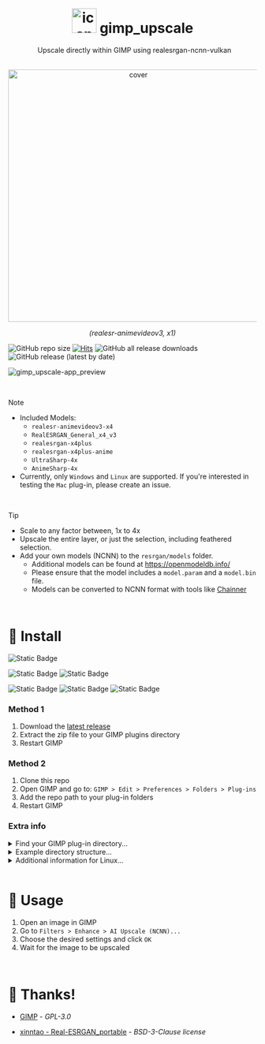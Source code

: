 <h1 align="center">
  <img src="https://github.com/user-attachments/assets/fd0b3a53-7240-4a01-8dff-5dcf4d0ca46b" alt="icon" width="50">
  gimp_upscale
</h1>


<p align="center">
  Upscale directly within GIMP using realesrgan-ncnn-vulkan
</p>


<p align="center">
  <img src="https://github.com/user-attachments/assets/a8b6a88e-a438-462e-8b97-e1e8091df748" alt="cover" width=512>
</p>


<p align="center">
  <em>(realesr-animevideov3, x1)</em>
</p>


![GitHub repo size](https://img.shields.io/github/repo-size/Nenotriple/gimp_upscale)
[![Hits](https://hits.seeyoufarm.com/api/count/incr/badge.svg?url=https%3A%2F%2Fgithub.com%2FNenotriple%2Fgimp_upscale&count_bg=%2379C83D&title_bg=%23555555&icon=&icon_color=%23E7E7E7&title=hits&edge_flat=false)](https://hits.seeyoufarm.com)
![GitHub all release downloads](https://img.shields.io/github/downloads/Nenotriple/gimp_upscale/total)
![GitHub release (latest by date)](https://img.shields.io/github/v/release/Nenotriple/gimp_upscale)


![gimp_upscale-app_preview](https://github.com/user-attachments/assets/ce277906-bc56-4bad-b218-aceaf4ba5c35)


<br>


> [!NOTE]
> - Included Models:
>   - `realesr-animevideov3-x4`
>   - `RealESRGAN_General_x4_v3`
>   - `realesrgan-x4plus`
>   - `realesrgan-x4plus-anime`
>   - `UltraSharp-4x`
>   - `AnimeSharp-4x`
> - Currently, only `Windows` and `Linux` are supported. If you're interested in testing the `Mac` plug-in, please create an issue.


<br>


> [!TIP]
> - Scale to any factor between, 1x to 4x
> - Upscale the entire layer, or just the selection, including feathered selection.
> - Add your own models (NCNN) to the `resrgan/models` folder.
>   - Additional models can be found at https://openmodeldb.info/
>   - Please ensure that the model includes a `model.param` and a `model.bin` file.
>   - Models can be converted to NCNN format with tools like [Chainner](https://github.com/chaiNNer-org/chaiNNer)


<br>


# 💾 Install
![Static Badge](https://img.shields.io/badge/GIMP-2.10%2B-green)


![Static Badge](https://img.shields.io/badge/Windows-blue)
![Static Badge](https://img.shields.io/badge/Linux-orange)


![Static Badge](https://img.shields.io/badge/Intel-blue) ![Static Badge](https://img.shields.io/badge/AMD-red) ![Static Badge](https://img.shields.io/badge/Nvidia-green)


### Method 1
1) Download the [latest release](https://github.com/Nenotriple/gimp_upscale/releases)
2) Extract the zip file to your GIMP plugins directory
3) Restart GIMP


### Method 2
1) Clone this repo
2) Open GIMP and go to: `GIMP > Edit > Preferences > Folders > Plug-ins`
3) Add the repo path to your plug-in folders
4) Restart GIMP

### Extra info
<details>
<summary>Find your GIMP plug-in directory...</summary>

- You can always find you plug-in folder from:
  - `GIMP > Edit > Preferences > Folders > Plug-ins`
- Default directory for Windows:
  - `C:\Users\%USERNAME%\AppData\Roaming\GIMP\2.10\plug-ins`
  - `C:\Program Files\GIMP 2\lib\gimp\2.0\plug-ins`
- Default directory for Linux:
  - `~/.config/GIMP/2.10/plug-ins`
  - `~/.gimp-2.10/plug-ins`

</details>


<details>
<summary>Example directory structure...</summary>
  
GIMP plug-ins must be in a folder structure like this:

```plaintext
plug-ins
|
└── gimp_upscale
    |
    └── gimp_upscale.py
```

</details>


<details>
<summary>Additional information for Linux...</summary>
Setting up Python in GIMP on Linux may require additional steps.

If you're having trouble, you can check the resources below:
- The official [GIMP download page](https://www.gimp.org/downloads/).
  - The flatpak version of GIMP should come with Python support.
- Prebuilt GIMP Appimages; eg. [From here,](https://github.com/aferrero2707/gimp-appimage/releases/tag/continuous) or [from here,](https://github.com/TasMania17/Gimp-Appimages-Made-From-Debs/releases/tag/Gimp-v3.0.0rc1) etc.
- Install `gimp-python` from your package manager.


</details>


<br>


# 📝 Usage


1) Open an image in GIMP
2) Go to `Filters > Enhance > AI Upscale (NCNN)...`
3) Choose the desired settings and click `OK`
4) Wait for the image to be upscaled


<br>


# 👥 Thanks!

- [GIMP](https://www.gimp.org/) - *GPL-3.0*

- [xinntao - Real-ESRGAN_portable](https://github.com/xinntao/Real-ESRGAN#portable-executable-files-ncnn) - *BSD-3-Clause license*
